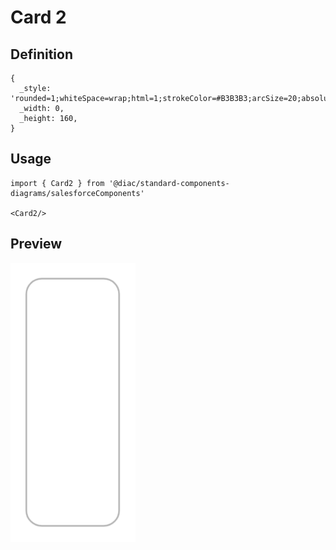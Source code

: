 # Card 2

## Definition

```
{
  _style: 'rounded=1;whiteSpace=wrap;html=1;strokeColor=#B3B3B3;arcSize=20;absoluteArcSize=1;collapsible=0;recursiveResize=1;',
  _width: 0,
  _height: 160,
}
```

## Usage

```
import { Card2 } from '@diac/standard-components-diagrams/salesforceComponents'

<Card2/>
```

## Preview

<img src="./card-2.png" width="200"/>
